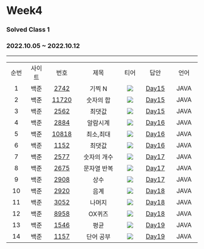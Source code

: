 # Week4
### Solved Class 1
### 2022.10.05 ~ 2022.10.12
---
<div align="center">
  <table>
    <tr>
      <td align="center" width="80px;";>순번</td>
      <td align="center" width="100px;";>사이트</td>
      <td align="center" width="100px;";>번호</td>
      <td align="center" width="300px;";>제목</td>
      <td align="center" width="100px;";>티어</td>
      <td align="center" width="100px;";>답안</td>
      <td align="center" width="100px;";>언어</td>
    </tr>
    <tr>
      <td align="center">
        1
      </td>
      <td align="center">
        백준
      </td>
      <td align="center">
        <a href="https://www.acmicpc.net/problem/2742">
            2742
        </a>
      </td>
      <td align="center">
        기찍 N
      </td>
      <td align="center">
        <sub><img src="https://user-images.githubusercontent.com/81818730/190453883-4d5cb499-dd9d-4f6f-b49f-e2c3d9f96657.png"></sub>
      </td>
      <td align="center">
        <a href="https://github.com/coteordie/Yongmin/blob/main/Study3-Solved_Class1/Week4/Day15/BOJ_2742.java">
            Day15
        </a>
      </td>
      <td align="center">
        JAVA
      </td>
    </tr>
    <tr>
      <td align="center">
        2
      </td>
      <td align="center">
        백준
      </td>
      <td align="center">
        <a href="https://www.acmicpc.net/problem/11720">
            11720
        </a>
      </td>
      <td align="center">
        숫자의 합
      </td>
      <td align="center">
        <sub><img src="https://user-images.githubusercontent.com/81818730/190453883-4d5cb499-dd9d-4f6f-b49f-e2c3d9f96657.png"></sub>
      </td>
      <td align="center">
        <a href="https://github.com/coteordie/Yongmin/blob/main/Study3-Solved_Class1/Week4/Day15/BOJ_11720.java">
            Day15
        </a>
      </td>
      <td align="center">
        JAVA
      </td>
    </tr>
    <tr>
      <td align="center">
        3
      </td>
      <td align="center">
        백준
      </td>
      <td align="center">
        <a href="https://www.acmicpc.net/problem/2562">
            2562
        </a>
      </td>
      <td align="center">
        최댓값
      </td>
      <td align="center">
        <sub><img src="https://user-images.githubusercontent.com/81818730/190453889-3852a30e-37f9-4a73-8622-47247332271d.png"></sub>
      </td>
      <td align="center">
        <a href="https://github.com/coteordie/Yongmin/blob/main/Study3-Solved_Class1/Week4/Day15/BOJ_2562.java">
            Day15
        </a>
      </td>
      <td align="center">
        JAVA
      </td>
    </tr>    
    <tr>
      <td align="center">
        4
      </td>
      <td align="center">
        백준
      </td>
      <td align="center">
        <a href="https://www.acmicpc.net/problem/2884">
            2884
        </a>
      </td>
      <td align="center">
        알람시계
      </td>
      <td align="center">
        <sub><img src="https://user-images.githubusercontent.com/81818730/190453889-3852a30e-37f9-4a73-8622-47247332271d.png"></sub>
      </td>
      <td align="center">
        <a href="https://github.com/coteordie/Yongmin/blob/main/Study3-Solved_Class1/Week4/Day16/BOJ_2884.java">
            Day16
        </a>
      </td>
      <td align="center">
        JAVA
      </td>
    </tr>
    <tr>
      <td align="center">
        5
      </td>
      <td align="center">
        백준
      </td>
      <td align="center">
        <a href="https://www.acmicpc.net/problem/10818">
            10818
        </a>
      </td>
      <td align="center">
        최소,최대
      </td>
      <td align="center">
        <sub><img src="https://user-images.githubusercontent.com/81818730/190453889-3852a30e-37f9-4a73-8622-47247332271d.png"></sub>
      </td>
      <td align="center">
        <a href="https://github.com/coteordie/Yongmin/blob/main/Study3-Solved_Class1/Week4/Day16/BOJ_10818.java">
            Day16
        </a>
      </td>
      <td align="center">
        JAVA
      </td>
    </tr>
    <tr>
      <td align="center">
        6
      </td>
      <td align="center">
        백준
      </td>
      <td align="center">
        <a href="https://www.acmicpc.net/problem/1152">
            1152
        </a>
      </td>
      <td align="center">
        최댓값
      </td>
      <td align="center">
        <sub><img src="https://user-images.githubusercontent.com/81818730/190453896-b9f4c65a-20c7-4a58-b7f1-62d9c01fae84.png"></sub>
      </td>
      <td align="center">
        <a href="https://github.com/coteordie/Yongmin/blob/main/Study3-Solved_Class1/Week4/Day16/BOJ_1152.java">
            Day16
        </a>
      </td>
      <td align="center">
        JAVA
      </td>
    </tr>   
    <tr>
      <td align="center">
        7
      </td>
      <td align="center">
        백준
      </td>
      <td align="center">
        <a href="https://www.acmicpc.net/problem/2577">
            2577
        </a>
      </td>
      <td align="center">
        숫자의 개수
      </td>
      <td align="center">
        <sub><img src="https://user-images.githubusercontent.com/81818730/190453896-b9f4c65a-20c7-4a58-b7f1-62d9c01fae84.png"></sub>
      </td>
      <td align="center">
        <a href="https://github.com/coteordie/Yongmin/blob/main/Study3-Solved_Class1/Week4/Day17/BOJ_2577.java">
            Day17
        </a>
      </td>
      <td align="center">
        JAVA
      </td>
    </tr>   
    <tr>
      <td align="center">
        8
      </td>
      <td align="center">
        백준
      </td>
      <td align="center">
        <a href="https://www.acmicpc.net/problem/2675">
            2675
        </a>
      </td>
      <td align="center">
        문자열 반복
      </td>
      <td align="center">
        <sub><img src="https://user-images.githubusercontent.com/81818730/190453896-b9f4c65a-20c7-4a58-b7f1-62d9c01fae84.png"></sub>
      </td>
      <td align="center">
        <a href="https://github.com/coteordie/Yongmin/blob/main/Study3-Solved_Class1/Week4/Day17/BOJ_2675.java">
            Day17
        </a>
      </td>
      <td align="center">
        JAVA
      </td>
    </tr> 
    <tr>
      <td align="center">
        9
      </td>
      <td align="center">
        백준
      </td>
      <td align="center">
        <a href="https://www.acmicpc.net/problem/2908">
            2908
        </a>
      </td>
      <td align="center">
        상수
      </td>
      <td align="center">
        <sub><img src="https://user-images.githubusercontent.com/81818730/190453896-b9f4c65a-20c7-4a58-b7f1-62d9c01fae84.png"></sub>
      </td>
      <td align="center">
        <a href="https://github.com/coteordie/Yongmin/blob/main/Study3-Solved_Class1/Week4/Day17/BOJ_2908.java">
            Day17
        </a>
      </td>
      <td align="center">
        JAVA
      </td>
    </tr>    
    <tr>
      <td align="center">
        10
      </td>
      <td align="center">
        백준
      </td>
      <td align="center">
        <a href="https://www.acmicpc.net/problem/2920">
            2920
        </a>
      </td>
      <td align="center">
        음계
      </td>
      <td align="center">
        <sub><img src="https://user-images.githubusercontent.com/81818730/190453896-b9f4c65a-20c7-4a58-b7f1-62d9c01fae84.png"></sub>
      </td>
      <td align="center">
        <a href="https://github.com/coteordie/Yongmin/blob/main/Study3-Solved_Class1/Week4/Day18/BOJ_2920.java">
            Day18
        </a>
      </td>
      <td align="center">
        JAVA
      </td>
    </tr>    
    <tr>
      <td align="center">
        11
      </td>
      <td align="center">
        백준
      </td>
      <td align="center">
        <a href="https://www.acmicpc.net/problem/3052">
            3052
        </a>
      </td>
      <td align="center">
        나머지
      </td>
      <td align="center">
        <sub><img src="https://user-images.githubusercontent.com/81818730/190453896-b9f4c65a-20c7-4a58-b7f1-62d9c01fae84.png"></sub>
      </td>
      <td align="center">
        <a href="https://github.com/coteordie/Yongmin/blob/main/Study3-Solved_Class1/Week4/Day18/BOJ_3052.java">
            Day18
        </a>
      </td>
      <td align="center">
        JAVA
      </td>
    </tr>   
    <tr>
      <td align="center">
        12
      </td>
      <td align="center">
        백준
      </td>
      <td align="center">
        <a href="https://www.acmicpc.net/problem/8958">
            8958
        </a>
      </td>
      <td align="center">
        OX퀴즈
      </td>
      <td align="center">
        <sub><img src="https://user-images.githubusercontent.com/81818730/190453896-b9f4c65a-20c7-4a58-b7f1-62d9c01fae84.png"></sub>
      </td>
      <td align="center">
        <a href="https://github.com/coteordie/Yongmin/blob/main/Study3-Solved_Class1/Week4/Day18/BOJ_8958.java">
            Day18
        </a>
      </td>
      <td align="center">
        JAVA
      </td>
    </tr>
     <tr>
      <td align="center">
        13
      </td>
      <td align="center">
        백준
      </td>
      <td align="center">
        <a href="https://www.acmicpc.net/problem/1546">
            1546
        </a>
      </td>
      <td align="center">
        평균
      </td>
      <td align="center">
        <sub><img src="https://user-images.githubusercontent.com/81818730/190453899-83f0b3c7-268c-4609-95f5-bef98c69f0b4.png"></sub>
      </td>
      <td align="center">
        <a href="https://github.com/coteordie/Yongmin/blob/main/Study3-Solved_Class1/Week4/Day19/BOJ_1546.java">
            Day19
        </a>
      </td>
      <td align="center">
        JAVA
      </td>
    </tr>  
    <tr>
      <td align="center">
        14
      </td>
      <td align="center">
        백준
      </td>
      <td align="center">
        <a href="https://www.acmicpc.net/problem/1156">
            1157
        </a>
      </td>
      <td align="center">
        단어 공부
      </td>
      <td align="center">
        <sub><img src="https://user-images.githubusercontent.com/81818730/190453899-83f0b3c7-268c-4609-95f5-bef98c69f0b4.png"></sub>
      </td>
      <td align="center">
        <a href="https://github.com/coteordie/Yongmin/blob/main/Study3-Solved_Class1/Week4/Day19/BOJ_1157.java">
            Day19
        </a>
      </td>
      <td align="center">
        JAVA
      </td>
    </tr> 
  </table>
</div>
